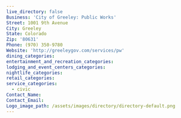 ```yaml
---
live_directory: false
Business: 'City of Greeley: Public Works'
Street: 1001 9th Avenue
City: Greeley
State: Colorado
Zip: '80631'
Phone: (970) 350-9780
Website: 'http://greeleygov.com/services/pw'
dining_categories:
entertainment_and_recreation_categories:
lodging_and_event_centers_categories:
nightlife_categories:
retail_categories:
service_categories:
  - civic
Contact_Name:
Contact_Email:
Logo_image_path: /assets/images/directory/directory-default.png
---
```


